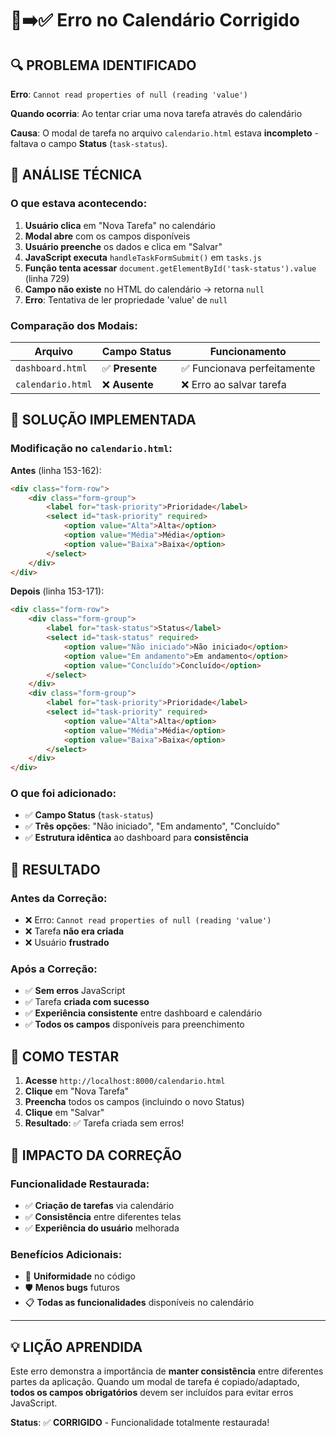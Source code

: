 # 🐛➡️✅ Erro no Calendário Corrigido

## 🔍 **PROBLEMA IDENTIFICADO**

**Erro**: `Cannot read properties of null (reading 'value')`

**Quando ocorria**: Ao tentar criar uma nova tarefa através do calendário

**Causa**: O modal de tarefa no arquivo `calendario.html` estava **incompleto** - faltava o campo **Status** (`task-status`).

## 🧐 **ANÁLISE TÉCNICA**

### **O que estava acontecendo:**

1. **Usuário clica** em "Nova Tarefa" no calendário
2. **Modal abre** com os campos disponíveis
3. **Usuário preenche** os dados e clica em "Salvar"
4. **JavaScript executa** `handleTaskFormSubmit()` em `tasks.js`
5. **Função tenta acessar** `document.getElementById('task-status').value` (linha 729)
6. **Campo não existe** no HTML do calendário → retorna `null`
7. **Erro**: Tentativa de ler propriedade 'value' de `null`

### **Comparação dos Modais:**

| **Arquivo** | **Campo Status** | **Funcionamento** |
|-------------|------------------|-------------------|
| `dashboard.html` | ✅ **Presente** | ✅ Funcionava perfeitamente |
| `calendario.html` | ❌ **Ausente** | ❌ Erro ao salvar tarefa |

## 🔧 **SOLUÇÃO IMPLEMENTADA**

### **Modificação no `calendario.html`:**

**Antes** (linha 153-162):
```html
<div class="form-row">
    <div class="form-group">
        <label for="task-priority">Prioridade</label>
        <select id="task-priority" required>
            <option value="Alta">Alta</option>
            <option value="Média">Média</option>
            <option value="Baixa">Baixa</option>
        </select>
    </div>
</div>
```

**Depois** (linha 153-171):
```html
<div class="form-row">
    <div class="form-group">
        <label for="task-status">Status</label>
        <select id="task-status" required>
            <option value="Não iniciado">Não iniciado</option>
            <option value="Em andamento">Em andamento</option>
            <option value="Concluído">Concluído</option>
        </select>
    </div>
    <div class="form-group">
        <label for="task-priority">Prioridade</label>
        <select id="task-priority" required>
            <option value="Alta">Alta</option>
            <option value="Média">Média</option>
            <option value="Baixa">Baixa</option>
        </select>
    </div>
</div>
```

### **O que foi adicionado:**
- ✅ **Campo Status** (`task-status`)
- ✅ **Três opções**: "Não iniciado", "Em andamento", "Concluído"
- ✅ **Estrutura idêntica** ao dashboard para **consistência**

## 🎯 **RESULTADO**

### **Antes da Correção:**
- ❌ Erro: `Cannot read properties of null (reading 'value')`
- ❌ Tarefa **não era criada**
- ❌ Usuário **frustrado**

### **Após a Correção:**
- ✅ **Sem erros** JavaScript
- ✅ Tarefa **criada com sucesso**
- ✅ **Experiência consistente** entre dashboard e calendário
- ✅ **Todos os campos** disponíveis para preenchimento

## 🧪 **COMO TESTAR**

1. **Acesse** `http://localhost:8000/calendario.html`
2. **Clique** em "Nova Tarefa"
3. **Preencha** todos os campos (incluindo o novo Status)
4. **Clique** em "Salvar"
5. **Resultado**: ✅ Tarefa criada sem erros!

## 🚀 **IMPACTO DA CORREÇÃO**

### **Funcionalidade Restaurada:**
- ✅ **Criação de tarefas** via calendário
- ✅ **Consistência** entre diferentes telas
- ✅ **Experiência do usuário** melhorada

### **Benefícios Adicionais:**
- 🔄 **Uniformidade** no código
- 🛡️ **Menos bugs** futuros
- 📋 **Todas as funcionalidades** disponíveis no calendário

---

## 💡 **LIÇÃO APRENDIDA**

Este erro demonstra a importância de **manter consistência** entre diferentes partes da aplicação. Quando um modal de tarefa é copiado/adaptado, **todos os campos obrigatórios** devem ser incluídos para evitar erros JavaScript.

**Status**: ✅ **CORRIGIDO** - Funcionalidade totalmente restaurada! 